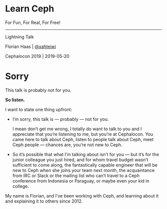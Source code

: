 # Learn Ceph

For Fun, For Real, For Free!

* * *

Lightning Talk

Florian Haas | [@xahteiwi](https://twitter.com/xahteiwi)

Cephalocon 2019 | 2019-05-20


# Sorry <!-- .element class="hidden" -->
This talk is probably not for you.  <!-- .element class="fragment" -->

**So listen.**  <!-- .element class="fragment" -->

<!-- Note -->

I want to state one thing upfront:

* I’m sorry, this talk is — probably — not for you.

  I mean don’t get me wrong, I totally do want to talk to you and I
  appreciate that you’re listening to me, but you’re at
  Cephalocon. You came here to talk about Ceph, listen to people talk
  about Ceph, meet Ceph people — chances are, you’re not new to Ceph.

* So it’s possible that what I’m talking about isn’t for you — but
  it’s for the junior colleague you just hired, and for whom travel
  budget wasn’t sufficient to come along, the fantastically capable
  engineer that will be new to Ceph when she joins your team next
  month, the acquaintance from IRC or Slack or the mailing list who
  can’t travel to a Ceph conference from Indonesia or Paraguay, or
  maybe even your kid in college.

My name is Florian, and I’ve been working with Ceph, and learning
about it and explaining it to others since 2012.
